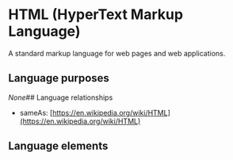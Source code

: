 # HTML (HyperText Markup Language)
A standard markup language for web pages and web applications.
## Language purposes
_None_## Language relationships
* sameAs: [https://en.wikipedia.org/wiki/HTML](https://en.wikipedia.org/wiki/HTML)
## Language elements
